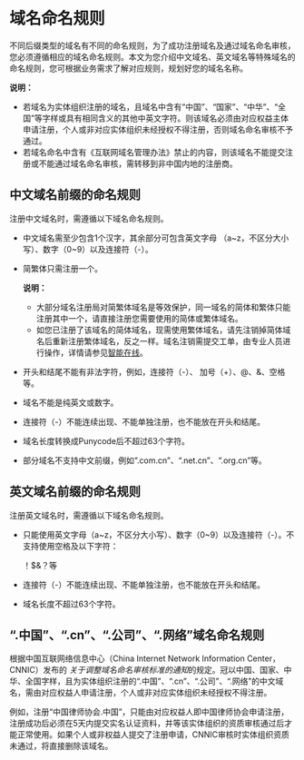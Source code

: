 # 域名命名规则

不同后缀类型的域名有不同的命名规则，为了成功注册域名及通过域名命名审核，您必须遵循相应的域名命名规则。本文为您介绍中文域名、英文域名等特殊域名的命名规则，您可根据业务需求了解对应规则，规划好您的域名名称。

**说明：**

-   若域名为实体组织注册的域名，且域名中含有“中国”、“国家”、“中华”、“全国”等字样或具有相同含义的其他中英文字符。则该域名必须由对应权益主体申请注册，个人或非对应实体组织未经授权不得注册，否则域名命名审核不予通过。
-   若域名命名中含有《互联网域名管理办法》禁止的内容，则该域名不能提交注册或不能通过域名命名审核，需转移到非中国内地的注册商。

## 中文域名前缀的命名规则

注册中文域名时，需遵循以下域名命名规则。

-   中文域名需至少包含1个汉字，其余部分可包含英文字母 （a~z，不区分大小写）、数字（0~9）以及连接符（-）。
-   简繁体只需注册一个。

    **说明：**

    -   大部分域名注册局对简繁体域名是等效保护，同一域名的简体和繁体只能注册其中一个，请直接注册您需要使用的简体或繁体域名。
    -   如您已注册了该域名的简体域名，现需使用繁体域名，请先注销掉简体域名后重新注册繁体域名，反之一样。域名注销需提交工单，由专业人员进行操作，详情请参见[智能在线](https://ia.aliyun.com/home?iatraceid=1615879143759-2eef7d97926857c12380d1&channel=selfservice&productCode=domain&categoryId=265)。
-   开头和结尾不能有非法字符，例如，连接符（-）、 加号（+）、@、&、空格等。
-   域名不能是纯英文或数字。
-   连接符（-）不能连续出现、不能单独注册，也不能放在开头和结尾。
-   域名长度转换成Punycode后不超过63个字符。
-   部分域名不支持中文前缀，例如“.com.cn”、“.net.cn”、“.org.cn”等。

## 英文域名前缀的命名规则

注册英文域名时，需遵循以下域名命名规则。

-   只能使用英文字母（a~z，不区分大小写）、数字（0~9）以及连接符（-）。不支持使用空格及以下字符：

    ！$&？等

-   连接符（-）不能连续出现、不能单独注册，也不能放在开头和结尾。
-   域名长度不超过63个字符。

## “.中国”、“.cn”、“.公司”、“.网络”域名命名规则

根据中国互联网络信息中心（China Internet Network Information Center，CNNIC）发布的 *关于调整域名命名审核标准的通知*的规定。冠以中国、国家、中华、全国字样，且为实体组织注册的“.中国”、“.cn”、“.公司”、“.网络”的中文域名，需由对应权益人申请注册，个人或非对应实体组织未经授权不得注册。

例如，注册“中国律师协会.中国”，只能由对应权益人即中国律师协会申请注册，注册成功后必须在5天内提交实名认证资料，并等该实体组织的资质审核通过后才能正常使用。如果个人或非权益人提交了注册申请，CNNIC审核时实体组织资质未通过，将直接删除该域名。

